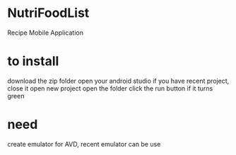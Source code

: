 # NutriFoodList
Recipe Mobile Application

# to install

download the zip folder
open your android studio
if you have recent project, close it
open new project
open the folder
click the run button if it turns green

# need

create emulator for AVD,
recent emulator can be use
